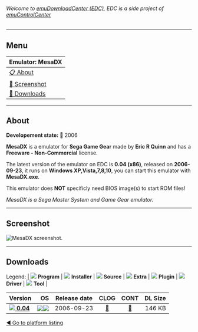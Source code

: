 ###### Welcome to [emuDownloadCenter (EDC)](https://github.com/PhoenixInteractiveNL/emuDownloadCenter/wiki/), EDC is a side project of [emuControlCenter](https://github.com/PhoenixInteractiveNL/emuControlCenter/wiki/)
***
## Menu
| **Emulator: MesaDX** |
|:---------|
| [:clipboard: About](#about) |
| [:sunrise: Screenshot](#screenshot) |
| [:floppy_disk: Downloads](#downloads) |
***
## About
**Developement state:** :red_circle: 2006

**MesaDX** is a emulator for **Sega Game Gear** made by **Eric R Quinn** and has a **Freeware - Non-Commercial** license.

The latest version of the emulator on EDC is **0.04 (x86)**, released on **2006-09-23**, it runs on **Windows XP,Vista,7,8,10**, you can start this emulator with **MesaDX.exe**.

This emulator does **NOT** specificly need BIOS image(s) to start ROM files!

_MesaDX is a Sega Master System and Game Gear emulator._
***
## Screenshot
![](https://raw.githubusercontent.com/PhoenixInteractiveNL/emuDownloadCenter/master/hooks/mesadx/emulator_screen_01.jpg "MesaDX screenshot.")
***
## Downloads
Legend: | 
![](https://raw.githubusercontent.com/wiki/PhoenixInteractiveNL/emuDownloadCenter/images_misc/icon_program_24.png) **Program** | 
![](https://raw.githubusercontent.com/wiki/PhoenixInteractiveNL/emuDownloadCenter/images_misc/icon_installer_24.png) **Installer** | 
![](https://raw.githubusercontent.com/wiki/PhoenixInteractiveNL/emuDownloadCenter/images_misc/icon_source_code_24.png) **Source** | 
![](https://raw.githubusercontent.com/wiki/PhoenixInteractiveNL/emuDownloadCenter/images_misc/icon_extra_24.png) **Extra** | 
![](https://raw.githubusercontent.com/wiki/PhoenixInteractiveNL/emuDownloadCenter/images_misc/icon_plugin_24.png) **Plugin** | 
![](https://raw.githubusercontent.com/wiki/PhoenixInteractiveNL/emuDownloadCenter/images_misc/icon_driver_24.png) **Driver** | 
![](https://raw.githubusercontent.com/wiki/PhoenixInteractiveNL/emuDownloadCenter/images_misc/icon_tool_24.png) **Tool** | 
 
| Version | OS | Release date | CLOG | CONT | DL Size |
|:--------|---:|:------------:|:----:|:----:|--------:|
| [![](https://raw.githubusercontent.com/wiki/PhoenixInteractiveNL/emuDownloadCenter/images_misc/icon_program_24.png) **0.04**](https://github.com/PhoenixInteractiveNL/edc-repo0003/raw/master/mesadx/0.04.7z) | ![](https://raw.githubusercontent.com/wiki/PhoenixInteractiveNL/emuDownloadCenter/images_misc/logo_windows_24.png)![](https://raw.githubusercontent.com/wiki/PhoenixInteractiveNL/emuDownloadCenter/images_misc/icon_32-bit_24.png) | 2006-09-23 | [:page_facing_up:](https://github.com/PhoenixInteractiveNL/edc-repo0003/blob/master/mesadx/0.04_changelog.txt) | [:mag_right:](https://github.com/PhoenixInteractiveNL/edc-repo0003/blob/master/mesadx/0.04_contents.txt) | 146 KB |

[:arrow_backward: Go to platform listing](https://github.com/PhoenixInteractiveNL/emuDownloadCenter/wiki/EDC-Platform-List)
